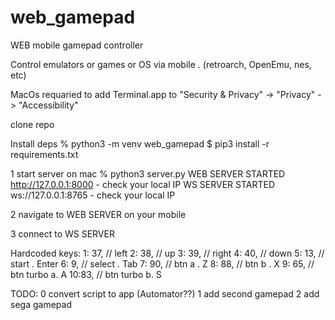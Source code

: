 # web_gamepad
WEB mobile gamepad controller 

Control emulators or games or OS via mobile .
(retroarch, OpenEmu, nes, etc)

MacOs requaried to add Terminal.app to "Security & Privacy" -> "Privacy" -> "Accessibility"

clone repo

Install deps
% python3 -m venv web_gamepad
$ pip3 install -r requirements.txt


1 start server on mac
% python3 server.py
WEB SERVER STARTED
 http://127.0.0.1:8000    - check your local IP
WS SERVER STARTED
 ws://127.0.0.1:8765      - check your local IP


 2 navigate to WEB SERVER on your mobile

 3 connect to WS SERVER 


Hardcoded keys:
  1: 37, // left
  2: 38, // up
  3: 39, // right
  4: 40, // down
  5: 13, // start . Enter
  6: 9, // select . Tab
  7: 90, // btn a  . Z
  8: 88, // btn b  . X
  9: 65, // btn turbo a. A 
  10:83, // btn turbo b. S


TODO:
0 convert script to app (Automator??)
1 add second gamepad
2 add sega gamepad